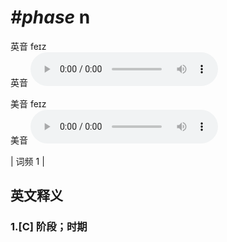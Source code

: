 # ***\#phase*** n
英音 feɪz  
英音
<audio src="./media/phase1_AAC.aac" controls="controls"></audio>

美音 feɪz  
美音
<audio src="./media/phase2_AAC.aac" controls="controls"></audio>



| 词频 1 |  

英文释义
---
### 1.**[C] 阶段；时期**  


